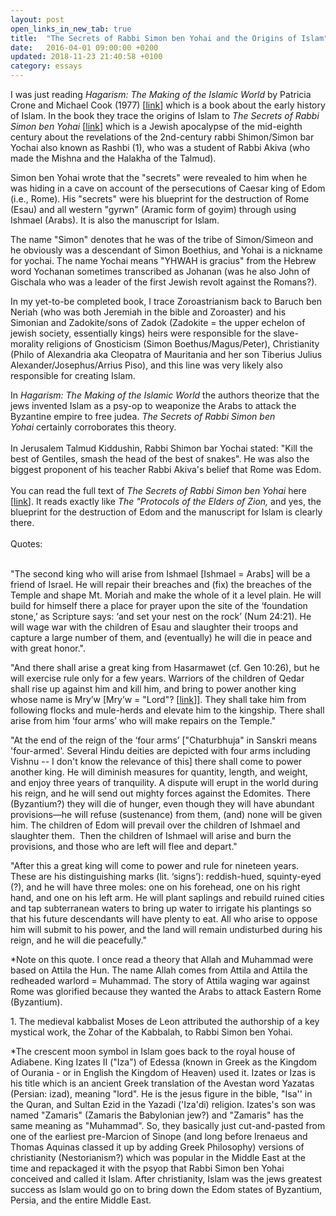 ```yaml
---
layout: post
open_links_in_new_tab: true
title:  "The Secrets of Rabbi Simon ben Yohai and the Origins of Islam"
date:   2016-04-01 09:00:00 +0200
updated: 2018-11-23 21:40:58 +0100
category: essays
---
```


<p>I was just reading&nbsp;<i>Hagarism: The Making of the Islamic World</i>&nbsp;by Patricia Crone and Michael Cook (1977) [<a href="https://ia904503.us.archive.org/1/items/Hagarism/Hagarism%3B%20The%20Making%20of%20the%20Islamic%20World-Crone%2C%20Cook.pdf" rel="nofollow" target="_blank">link</a>] which&nbsp;is a book about the early history of Islam. In the book they trace the origins of Islam to <i>The</i>&nbsp;<i>Secrets of Rabbi Simon ben Yohai</i>&nbsp;[<a href="https://pages.charlotte.edu/john-reeves/research-projects/trajectories-in-near-eastern-apocalyptic/nistarot-secrets-of-r-shimon-b-yohai-2/" rel="nofollow" target="_blank">link</a>] which is a Jewish apocalypse of the mid-eighth century about the revelations of the 2nd-century rabbi Shimon/Simon bar Yochai also known as Rashbi (1), who was a student of Rabbi Akiva (who made the Mishna and the Halakha of the Talmud).</p><p>Simon ben Yohai wrote that&nbsp;the "secrets" were revealed to him when he was hiding in a cave on account of the persecutions of Caesar king of Edom (i.e., Rome). His "secrets" were his blueprint for the destruction of Rome (Esau) and all western "gyrwn" (Aramic form of goyim) through using Ishmael (Arabs). It is also the manuscript for Islam.</p><p>The name "Simon" denotes that he was of the tribe of Simon/Simeon and he obviously was a descendant of Simon Boethius, and Yohai is a nickname for yochai. The name Yochai means "YHWAH is gracius" from the Hebrew word Yochanan sometimes transcribed as Johanan (was he also John of Gischala who was a leader of the first Jewish revolt against the Romans?).</p><p>In my yet-to-be completed book, I trace Zoroastrianism back to Baruch ben Neriah (who was both Jeremiah in the bible and Zoroaster) and his Simonian and Zadokite/sons of Zadok (Zadokite = the upper echelon of jewish society, essentially kings) heirs were responsible for the slave-morality religions of Gnosticism (Simon Boethus/Magus/Peter), Christianity (Philo of Alexandria aka Cleopatra of Mauritania and her son Tiberius Julius Alexander/Josephus/Arrius Piso), and this line was very likely also responsible for creating Islam.</p><div>In<i> Hagarism: The Making of the Islamic World</i>&nbsp;the authors theorize that the jews invented Islam as a psy-op to weaponize the Arabs to attack the Byzantine empire to free judea.&nbsp;<i>The Secrets of Rabbi Simon ben Yohai</i>&nbsp;certainly corroborates this theory.</div><div><br /></div><div>In Jerusalem Talmud Kiddushin, Rabbi Shimon bar Yochai stated: "Kill the best of Gentiles, smash the head of the best of snakes". He was also the biggest proponent of his teacher Rabbi Akiva's belief that Rome was Edom.</div><div><br /></div><div>You can read the full text of&nbsp;<i>The Secrets of Rabbi Simon ben Yohai</i>&nbsp;here [<a href="https://pages.charlotte.edu/john-reeves/research-projects/trajectories-in-near-eastern-apocalyptic/nistarot-secrets-of-r-shimon-b-yohai-2/" rel="nofollow" target="_blank">link</a>]. It reads exactly like&nbsp;<i>The "Protocols of the Elders of Zion,</i>&nbsp;and yes, the blueprint for the destruction of Edom and the manuscript for Islam is clearly there.&nbsp;&nbsp;</div><div><br /></div><div>Quotes:</div><div><br /></div><p>"The second king who will arise from Ishmael [Ishmael = Arabs] will be a friend of Israel. He will repair their breaches and (fix) the breaches of the Temple and shape Mt. Moriah and make the whole of it a level plain. He will build for himself there a place for prayer upon the site of the ‘foundation stone,’ as Scripture says: ‘and set your nest on the rock’ (Num 24:21). He will wage war with the children of Esau and slaughter their troops and capture a large number of them, and (eventually) he will die in peace and with great honor.".</p><p>"And there shall arise a great king from Hasarmawet (cf. Gen 10:26), but he will exercise rule only for a few years. Warriors of the children of Qedar shall rise up against him and kill him, and bring to power another king whose name is Mry’w [Mry’w = "Lord"? [<a href="https://www.persee.fr/doc/syria_0039-7946_1983_num_60_1_6792" rel="nofollow" target="_blank">link</a>]]. They shall take him from following flocks and mule-herds and elevate him to the kingship. There shall arise from him ‘four arms’ who will make repairs on the Temple."</p><p>"At the end of the reign of the ‘four arms’ ["Chaturbhuja" in Sanskri means 'four-armed'. Several Hindu deities are depicted with four arms including Vishnu -- I don't know the relevance of this] there shall come to power another king. He will diminish measures for quantity, length, and weight, and enjoy three years of tranquility. A dispute will erupt in the world during his reign, and he will send out mighty forces against the Edomites. There (Byzantium?) they will die of hunger, even though they will have abundant provisions—he will refuse (sustenance) from them, (and) none will be given him. The children of Edom will prevail over the children of Ishmael and slaughter them.&nbsp; Then the children of Ishmael will arise and burn the provisions, and those who are left will flee and depart."</p><p>"After this a great king will come to power and rule for nineteen years. These are his distinguishing marks (lit. ‘signs’): reddish-hued, squinty-eyed (?), and he will have three moles: one on his forehead, one on his right hand, and one on his left arm. He will plant saplings and rebuild ruined cities and tap subterranean waters to bring up water to irrigate his plantings so that his future descendants will have plenty to eat. All who arise to oppose him will submit to his power, and the land will remain undisturbed during his reign, and he will die peacefully."</p><p>*Note on this quote. I once read a theory that Allah and Muhammad were based on Attila the Hun. The name Allah comes from Attila and Attila the redheaded warlord = Muhammad. The story of Attila waging war against Rome was glorified because they wanted the Arabs to attack Eastern Rome (Byzantium).</p><p>1. The medieval kabbalist Moses de Leon attributed the authorship of a key mystical work, the Zohar of the Kabbalah, to Rabbi Simon ben Yohai.</p><p>*The crescent moon symbol in Islam goes back to the royal house of Adiabene. King Izates II ("Iza") of Edessa (known in Greek as the Kingdom of Ourania - or in English the Kingdom of Heaven) used it. Izates or Izas is his title which is an ancient Greek translation of the Avestan word Yazatas (Persian: izad), meaning "lord". He is the jesus figure in the bible, "Isa'' in the Quran, and Sultan Ezid in the Yazadi ('Iza'di) religion. Izates's son was named "Zamaris" (Zamaris the Babylonian jew?) and "Zamaris" has the same meaning as "Muhammad". So, they basically just cut-and-pasted from one of the earliest pre-Marcion of Sinope (and long before Irenaeus and Thomas Aquinas classed it up by adding Greek Philosophy) versions of christianity (Nestorianism?) which was popular in the Middle East at the time and repackaged it with the psyop that Rabbi Simon ben Yohai conceived and called it Islam. After christianity, Islam was the jews greatest success as Islam would go on to bring down the Edom states of Byzantium, Persia, and the entire Middle East.</p>
